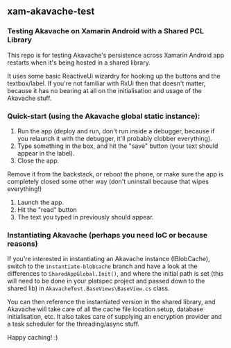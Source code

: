 ## xam-akavache-test

### Testing Akavache on Xamarin Android with a Shared PCL Library

This repo is for testing Akavache's persistence across Xamarin Android app restarts when it's being hosted in a shared library.

It uses some basic ReactiveUi wizardry for hooking up the buttons and the textbox/label. If you're not familiar with RxUi then that doesn't matter, because it has no bearing at all on the initialisation and usage of the Akavache stuff.

### Quick-start (using the Akavache global static instance):

1. Run the app (deploy and run, don't run inside a debugger, because if you relaunch it with the debugger, it'll probably clobber everything).
2. Type something in the box, and hit the "save" button (your text should appear in the label).
3. Close the app.

Remove it from the backstack, or reboot the phone, or make sure the app is completely closed some other way (don't uninstall because that wipes everything!)

1. Launch the app.
2. Hit the "read" button
3. The text you typed in previously should appear.

### Instantiating Akavache (perhaps you need IoC or because reasons)
If you're interested in instantiating an Akavache instance (IBlobCache), switch to the `instantiate-blobcache` branch and have a look at the differences to `SharedAppGlobal.Init()`, and where the initial path is set (this will need to be done in your platspec project and passed down to the shared lib) in `AkavacheTest.BaseViews\BaseView.cs` class.

You can then reference the instantiated version in the shared library, and Akavache will take care of all the cache file location setup, database initialisation, etc. It also takes care of supplying an encryption provider and a task scheduler for the threading/async stuff.

Happy caching! :)
